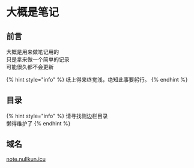 # 大概是笔记

## 前言

大概是用来做笔记用的  
只是拿来做一个简单的记录  
可能很久都不会更新

{% hint style="info" %}
纸上得来终觉浅，绝知此事要躬行。
{% endhint %}

## 目录

{% hint style="info" %}
请寻找侧边栏目录  
懒得维护了
{% endhint %}

## 域名

[note.nullkun.icu](https://note.nullkun.icu)

